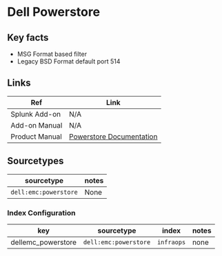 # Dell Powerstore

## Key facts

* MSG Format based filter
* Legacy BSD Format default port 514

## Links

| Ref            | Link                                                                                                                            |
|----------------|---------------------------------------------------------------------------------------------------------------------------------|
| Splunk Add-on  | N/A                                                                                                                             |
| Add-on Manual  | N/A                                                                                                                             |
| Product Manual | [Powerstore Documentation](https://www.dell.com/support/kbdoc/en-us/000130110/powerstore-info-hub-product-documentation-videos) |

## Sourcetypes

| sourcetype            | notes |
|-----------------------|-------|
| `dell:emc:powerstore` | None  |

### Index Configuration

| key                | sourcetype            | index      | notes |
|--------------------|-----------------------|------------|-------|
| dellemc_powerstore | `dell:emc:powerstore` | `infraops` | none  |
